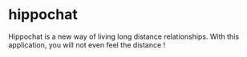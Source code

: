 # hippochat
Hippochat is a new way of living long distance relationships. With this application, you will not even feel the distance !
